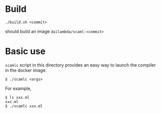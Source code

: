 # Build

```
./build.sh <commit>
```

should build an image `dailambda/scaml:<commit>`

# Basic use

`scamlc` script in this directory provides an easy way to launch the compiler in the docker image:

```
$ ./scamlc <args>
```

For example,

```
$ ls xxx.ml
xxx.ml
$ ./scamlc xxx.ml
```
